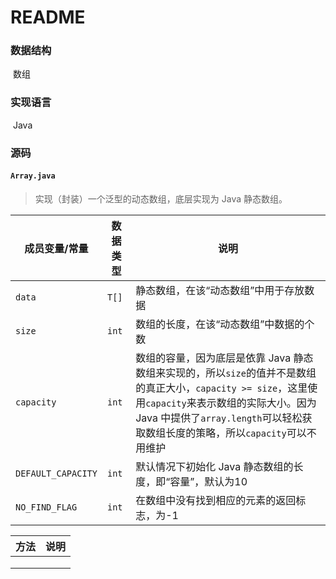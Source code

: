 # README



### 数据结构

​	数组



### 实现语言

​	Java



### 源码



#### `Array.java`

>实现（封装）一个泛型的动态数组，底层实现为 Java 静态数组。

| 成员变量/常量      | 数据类型 | 说明                                                         |
| ------------------ | -------- | ------------------------------------------------------------ |
| `data`             | `T[]`    | 静态数组，在该“动态数组”中用于存放数据                       |
| `size`             | `int`    | 数组的长度，在该“动态数组”中数据的个数                       |
| `capacity`         | `int`    | 数组的容量，因为底层是依靠 Java 静态数组来实现的，所以`size`的值并不是数组的真正大小，`capacity >= size`，这里使用`capacity`来表示数组的实际大小。因为 Java 中提供了`array.length`可以轻松获取数组长度的策略，所以`capacity`可以不用维护 |
| `DEFAULT_CAPACITY` | `int`    | 默认情况下初始化 Java 静态数组的长度，即“容量”，默认为10     |
| `NO_FIND_FLAG`     | `int`    | 在数组中没有找到相应的元素的返回标志，为-1                   |

| 方法 | 说明 |
| ---- | ---- |
|      |      |
|      |      |
|      |      |


